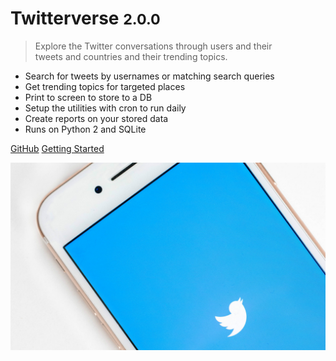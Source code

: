 # Twitterverse <small>2.0.0</small>
> Explore the Twitter conversations through users and their<br>tweets and countries and their trending topics.

- Search for tweets by usernames or matching search queries
- Get trending topics for targeted places
- Print to screen to store to a DB
- Setup the utilities with cron to run daily
- Create reports on your stored data
- Runs on Python 2 and SQLite

[GitHub](https://github.com/michaelcurrin/twitterverse/)
[Getting Started](#twitterverse)

![cover background image](_media/cover-bg.jpg)
